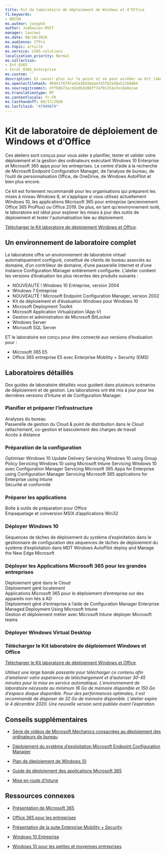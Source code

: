```yaml
---
title: Kit de laboratoire de déploiement de Windows et d’Office
f1.keywords:
- NOCSH
ms.author: josephd
author: JoeDavies-MSFT
manager: laurawi
ms.date: 08/10/2020
ms.audience: ITPro
ms.topic: article
ms.service: o365-solutions
localization_priority: Normal
ms.collection:
- Ent_O365
- Strat_O365_Enterprise
ms.custom: ''
description: En savoir plus sur le point et où pour accéder au Kit laboratoire de déploiement Windows et Office.
ms.openlocfilehash: 09441f879fa41d1b920aae7d37625d0a52160d84
ms.sourcegitcommit: dffb9b72acd2e0bd286ff7e79c251e7ec6e8ecae
ms.translationtype: MT
ms.contentlocale: fr-FR
ms.lasthandoff: 09/17/2020
ms.locfileid: "47949879"
---
```

# <a name="windows-and-office-deployment-lab-kit"></a>Kit de laboratoire de déploiement de Windows et d’Office

Ces ateliers sont conçus pour vous aider à planifier, tester et valider votre déploiement et la gestion des ordinateurs exécutant Windows 10 Enterprise et Microsoft 365 apps pour les entreprises. Le centre d’aide à la recherche de Microsoft Endpoint Configuration Manager, de l’analyse de bureau, de l’outil de personnalisation Office, de OneDrive, de Windows AutoPilot et bien plus encore.

Ce kit est fortement recommandé pour les organisations qui préparent les mises à niveau Windows 8, et s’applique si vous utilisez actuellement Windows 10, les applications Microsoft 365 pour entreprise (anciennement Office 365 ProPlus) ou Office 2019. De plus, en tant qu'environnement isolé, le laboratoire est idéal pour explorer les mises à jour des outils de déploiement et tester l'automatisation liée au déploiement.

[Télécharger le Kit laboratoire de déploiement Windows et Office](https://www.microsoft.com/evalcenter/evaluate-lab-kit).

## <a name="a-complete-lab-environment"></a>Un environnement de laboratoire complet

Le laboratoire offre un environnement de laboratoire virtuel automatiquement configuré, constitué de clients de bureau associés au domaine, d’un contrôleur de domaine, d’une passerelle Internet et d’une instance Configuration Manager entièrement configurée. L’atelier contient les versions d’évaluation les plus récentes des produits suivants :

  - NOUVEAUTÉ ! Windows 10 Entreprise, version 2004
  - Windows 7 Entreprise
  - NOUVEAUTÉ ! Microsoft Endpoint Configuration Manager, version 2002
  - Kit de déploiement et d’évaluation Windows pour Windows 10
  - Microsoft Deployment Toolkit
  - Microsoft Application Virtualization (App-V)
  - Gestion et administration de Microsoft BitLocker 
  - Windows Server 
  - Microsoft SQL Server 

ET le laboratoire est conçu pour être connecté aux versions d’évaluation pour : 

  - Microsoft 365 E5
  - Office 365 entreprise E5 avec Enterprise Mobility + Security (EMS)

## <a name="step-by-step-labs"></a>Laboratoires détaillés

Des guides de laboratoire détaillés vous guident dans plusieurs scénarios de déploiement et de gestion. Les laboratoires ont été mis à jour pour les dernières versions d’Intune et de Configuration Manager. 

### <a name="plan-and-prepare-infrastructure"></a>Planifier et préparer l’infrastructure 
Analyses du bureau   
Passerelle de gestion du Cloud & point de distribution dans le Cloud rattachement, co-gestion et basculement des charges de travail    
Accès à distance

### <a name="prepare-configuration"></a>Préparation de la configuration   
Optimiser Windows 10 Update Delivery Servicing Windows 10 using Group Policy Servicing Windows 10 using Microsoft Intune Servicing Windows 10 avec Configuration Manager Servicing Microsoft 365 Apps for Enterprise using Configuration Manager Servicing Microsoft 365 applications for Enterprise using Intune    
Sécurité et conformité 

### <a name="prepare-applications"></a>Préparer les applications    
Boîte à outils de préparation pour Office    
Empaquetage et conversion MSIX d’applications Win32 

### <a name="deploy-windows-10"></a>Déployer Windows 10   
Séquences de tâches de déploiement du système d’exploitation dans le gestionnaire de configuration des séquences de tâches de déploiement du système d’exploitation dans MDT Windows AutoPilot deploy and Manage the New Edge Microsoft    

### <a name="deploy-microsoft-365-apps-for-enterprise"></a>Déployer les Applications Microsoft 365 pour les grandes entreprises    
Déploiement géré dans le Cloud    
Déploiement géré localement  
Applications Microsoft 365 pour le déploiement d’entreprise sur des appareils non liés à AD   
Déploiement géré d’entreprise à l’aide de Configuration Manager Enterprise Managed Deployment Using Microsoft Intune    
Gestion et déploiement métier avec Microsoft Intune déployer Microsoft teams

### <a name="deploy-windows-virtual-desktop"></a>Déployer Windows Virtual Desktop  
 
### <a name="download-the-windows-and-office-deployment-lab-kit"></a>Télécharger le Kit laboratoire de déploiement Windows et Office

[Télécharger le Kit laboratoire de déploiement Windows et Office](https://www.microsoft.com/evalcenter/evaluate-lab-kit).

*Utilisez une large bande passante pour télécharger ce contenu afin d’améliorer votre expérience de téléchargement et d’autoriser 30-45 minutes pour la mise en service automatique. L’environnement de laboratoire nécessite au minimum 16 Go de mémoire disponible et 150 Go d’espace disque disponible. Pour des performances optimales, il est recommandé de disposer de 32 Go de mémoire disponible. L’atelier expire le 4 décembre 2020. Une nouvelle version sera publiée avant l’expiration.*

## <a name="additional-guidance"></a>Conseils supplémentaires

  - [Série de vidéos de Microsoft Mechanics consacrées au déploiement des ordinateurs de bureau](https://www.aka.ms/watchhowtoshift)

  - [Déploiement du système d’exploitation Microsoft Endpoint Configuration Manager](https://docs.microsoft.com/mem/configmgr/osd/understand/introduction-to-operating-system-deployment)

  - [<span class="underline">Plan de déploiement de Windows 10</span>](https://docs.microsoft.com/windows/deployment/planning/index)

  - [<span class="underline">Guide de déploiement des applications Microsoft 365</span>](https://docs.microsoft.com/deployoffice/deployment-guide-microsoft-365-apps)

  - [<span class="underline">Mise en route d’Intune</span>](https://docs.microsoft.com/intune/get-started-evaluation)

## <a name="related-resources"></a>Ressources connexes

  - [<span class="underline">Présentation de Microsoft 365</span>](https://www.microsoft.com/microsoft-365/default.aspx)

  - [<span class="underline">Office 365 pour les entreprises</span>](https://products.office.com/business/office)

  - [<span class="underline">Présentation de la suite Enterprise Mobility + Security</span>](https://www.microsoft.com/cloud-platform/enterprise-mobility-security)

  - [<span class="underline">Windows 10 Entreprise</span>](https://www.microsoft.com/WindowsForBusiness/windows-for-enterprise)

  - [<span class="underline">Windows 10 pour les petites et moyennes entreprises</span>](https://www.microsoft.com/WindowsForBusiness/windows-for-small-business)
